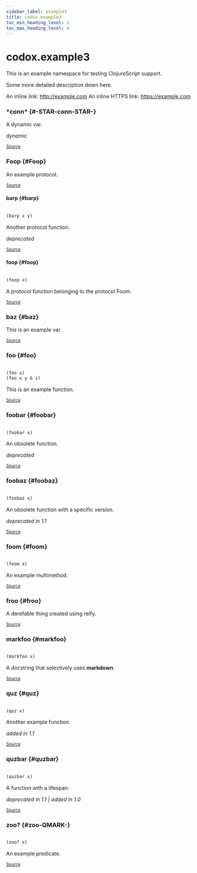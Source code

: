 ```yaml
---
sidebar_label: example3
title: codox.example3
toc_min_heading_level: 2
toc_max_heading_level: 4
---
```


# <a name="codox.example3">codox.example3</a>


This is an example namespace for testing ClojureScript support.

  Some more detailed description down here.

  An inline link: http://example.com
  An inline HTTPS link: https://example.com




### \*conn\* {#-STAR-conn-STAR-}


A dynamic var.

*dynamic*

<p><sub><a href="https://github.com/weavejester/codox/blob/master/example/src/clojure/codox/example3.cljs#L60-L62">Source</a></sub></p>

### Foop {#Foop}


An example protocol.
<p><sub><a href="https://github.com/weavejester/codox/blob/master/example/src/clojure/codox/example3.cljs#L43-L46">Source</a></sub></p>

#### barp {#barp}
``` clojure

(barp x y)
```


Another protocol function.

*deprecated*

<p><sub><a href="https://github.com/weavejester/codox/blob/master/example/src/clojure/codox/example3.cljs#L46-L46">Source</a></sub></p>

#### foop {#foop}
``` clojure

(foop x)
```


A protocol function belonging to the protocol Foom.
<p><sub><a href="https://github.com/weavejester/codox/blob/master/example/src/clojure/codox/example3.cljs#L45-L45">Source</a></sub></p>

### baz {#baz}


This is an example var.
<p><sub><a href="https://github.com/weavejester/codox/blob/master/example/src/clojure/codox/example3.cljs#L15-L17">Source</a></sub></p>

### foo {#foo}
``` clojure

(foo x)
(foo x y & z)
```


This is an example function.
<p><sub><a href="https://github.com/weavejester/codox/blob/master/example/src/clojure/codox/example3.cljs#L10-L13">Source</a></sub></p>

### foobar {#foobar}
``` clojure

(foobar x)
```


An obsolete function.

*deprecated*

<p><sub><a href="https://github.com/weavejester/codox/blob/master/example/src/clojure/codox/example3.cljs#L28-L31">Source</a></sub></p>

### foobaz {#foobaz}
``` clojure

(foobaz x)
```


An obsolete function with a specific version.

*deprecated in 1.1*

<p><sub><a href="https://github.com/weavejester/codox/blob/master/example/src/clojure/codox/example3.cljs#L33-L36">Source</a></sub></p>

### foom {#foom}
``` clojure

(foom x)
```


An example multimethod.
<p><sub><a href="https://github.com/weavejester/codox/blob/master/example/src/clojure/codox/example3.cljs#L48-L51">Source</a></sub></p>

### froo {#froo}


A derefable thing created using reify.
<p><sub><a href="https://github.com/weavejester/codox/blob/master/example/src/clojure/codox/example3.cljs#L64-L67">Source</a></sub></p>

### markfoo {#markfoo}
``` clojure

(markfoo x)
```


A docstring that selectively uses **markdown**.
<p><sub><a href="https://github.com/weavejester/codox/blob/master/example/src/clojure/codox/example3.cljs#L55-L58">Source</a></sub></p>

### quz {#quz}
``` clojure

(quz x)
```


Another example function.

*added in 1.1*

<p><sub><a href="https://github.com/weavejester/codox/blob/master/example/src/clojure/codox/example3.cljs#L23-L26">Source</a></sub></p>

### quzbar {#quzbar}
``` clojure

(quzbar x)
```


A function with a lifespan.

*deprecated in 1.1 | added in 1.0*

<p><sub><a href="https://github.com/weavejester/codox/blob/master/example/src/clojure/codox/example3.cljs#L38-L41">Source</a></sub></p>

### zoo? {#zoo-QMARK-}
``` clojure

(zoo? x)
```


An example predicate.
<p><sub><a href="https://github.com/weavejester/codox/blob/master/example/src/clojure/codox/example3.cljs#L19-L21">Source</a></sub></p>
